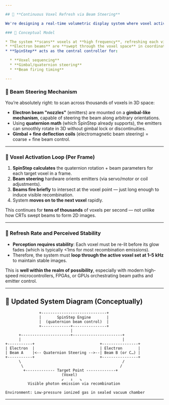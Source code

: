 ```yaml
---

## 🔄 **Continuous Voxel Refresh via Beam Steering**

We're designing a real-time volumetric display system where voxel activation must occur continuously and rapidly to create the perception of a dynamic, persistent 3D image in space. Here's how that concept scales up:

### 🔧 Conceptual Model

* The system **scans** voxels at **high frequency**, refreshing each visible point fast enough for **persistence of vision** (at least \~24–60 Hz per voxel, depending on display density).
* **Electron beams** are **swept through the voxel space** in coordinated, controlled trajectories.
* **SpinStep** acts as the central controller for:

  * **Voxel sequencing**
  * **Gimbal/quaternion steering**
  * **Beam firing timing**

---
```


### 🎯 Beam Steering Mechanism

You’re absolutely right: to scan across thousands of voxels in 3D space:

* **Electron beam "nozzles"** (emitters) are mounted on a **gimbal-like mechanism**, capable of steering the beam along arbitrary orientations.
* Using **quaternion math** (which SpinStep already supports), the emitters can smoothly rotate in 3D without gimbal lock or discontinuities.
* **Gimbal + fine deflection coils** (electromagnetic beam steering) = coarse + fine beam control.

---

### 🔁 Voxel Activation Loop (Per Frame)

1. **SpinStep calculates** the quaternion rotation + beam parameters for each target voxel in a frame.
2. **Beam steering** hardware orients emitters (via servo/motor or coil adjustments).
3. **Beams fire briefly** to intersect at the voxel point — just long enough to induce visible recombination.
4. System **moves on to the next voxel** rapidly.

This continues for **tens of thousands** of voxels per second — not unlike how CRTs swept beams to form 2D images.

---

### 🔄 Refresh Rate and Perceived Stability

* **Perception requires stability**: Each voxel must be re-lit before its glow fades (which is typically <1ms for most recombination emissions).
* Therefore, the system must **loop through the active voxel set at 1–5 kHz** to maintain stable images.

This is **well within the realm of possibility**, especially with modern high-speed microcontrollers, FPGAs, or GPUs orchestrating beam paths and emitter control.

---

## 🔧 Updated System Diagram (Conceptually)

```
               +-----------------------------+
               |       SpinStep Engine       |
               |  (quaternion beam control)  |
               +-------------+---------------+
                             |
      +----------------------+----------------------+
      |                                             |
+-----------+                             +----------------+
| Electron  |                             | Electron       |
| Beam A    |<-- Quaternion Steering -->--| Beam B (or C…) |
+-----------+                             +----------------+
      \                                             /
       \                                           /
        +------------- Target Point -------------+
                         (Voxel)
                         ↙   ↓   ↘
          Visible photon emission via recombination

Environment: Low-pressure ionized gas in sealed vacuum chamber
```

---
